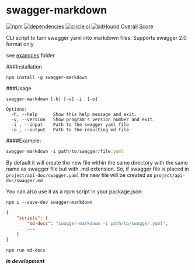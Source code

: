 swagger-markdown
================

[![npm][npm-image]][npm-url] [![dependencies][david-image]][david-url] [![circle ci][circleci-image]][circleci-url] [![bitHound Overall Score](https://www.bithound.io/github/syroegkin/swagger-markdown/badges/score.svg)](https://www.bithound.io/github/syroegkin/swagger-markdown)

CLI script to turn swagger yaml into markdown files.
Supports swagger 2.0 format only

see [examples](https://github.com/syroegkin/swagger-markdown/tree/master/examples) folder

###Installation

    npm install -g swagger-markdown

###Usage

```
swagger-markdown [-h] [-v] -i  [-o]

Options:
  -h, --help      Show this help message and exit.
  -v, --version   Show program's version number and exit.
  -i , --input    Path to the swagger yaml file
  -o , --output   Path to the resulting md file

```

####Example:

```javascript
swagger-markdown -i path/to/swagger/file.yaml
```
By default it will create the new file within the same directory with the same name as swagger file but with .md extension.
So, if swagger file is placed in `project/api-doc/swagger.yaml` the new file will be created as `project/api-doc/swagger.md`

You can also use it as a npm script in your package.json:

    npm i --save-dev swagger-markdown
    
```json
{
    "scripts": {
        "md-docs": "swagger-markdown -i path/to/swagger.yaml",
        ...
    }
}
```

    npm run md-docs

***in development***


[npm-url]: https://www.npmjs.com/package/swagger-markdown
[npm-image]: https://img.shields.io/npm/v/swagger-markdown.svg

[david-url]: https://david-dm.org/syroegkin/swagger-markdown
[david-image]: https://img.shields.io/david/syroegkin/swagger-markdown.svg

[circleci-url]: https://circleci.com/gh/syroegkin/swagger-markdown/tree/master
[circleci-image]: https://img.shields.io/circleci/project/syroegkin/swagger-markdown.svg
